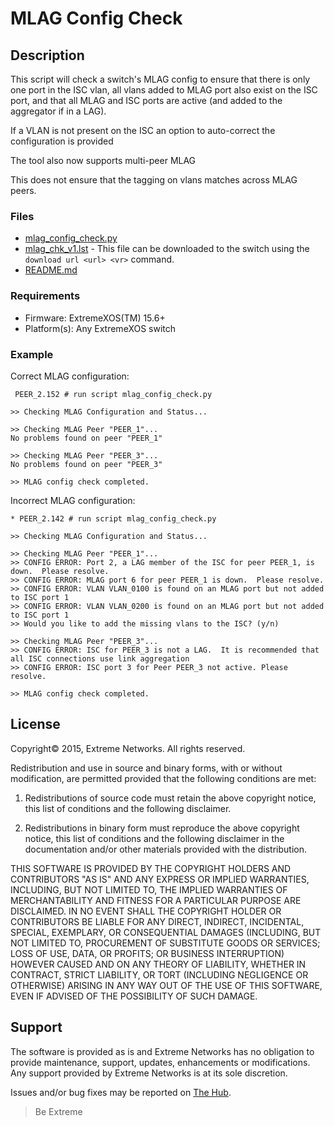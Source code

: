 # MLAG Config Check

## Description
This script will check a switch's MLAG config to ensure that there is only one port in the ISC
vlan, all vlans added to MLAG port also exist on the ISC port, and that all MLAG and ISC ports 
are active (and added to the aggregator if in a LAG).  

If a VLAN is not present on the ISC an option to auto-correct the configuration is provided

The tool also now supports multi-peer MLAG

This does not ensure that the tagging on vlans matches across MLAG peers.

### Files
* [mlag_config_check.py](mlag_config_check.py)
* [mlag_chk_v1.lst](mlag_chk_v1.lst) - This file can be downloaded to the switch using the ```download url <url> <vr>``` command.
* [README.md](README.md)

### Requirements
* Firmware: ExtremeXOS(TM) 15.6+
* Platform(s): Any ExtremeXOS switch

### Example

Correct MLAG configuration:
```
 PEER_2.152 # run script mlag_config_check.py

>> Checking MLAG Configuration and Status...

>> Checking MLAG Peer "PEER_1"...
No problems found on peer "PEER_1"

>> Checking MLAG Peer "PEER_3"...
No problems found on peer "PEER_3"

>> MLAG config check completed.
```

Incorrect MLAG configuration:
```
* PEER_2.142 # run script mlag_config_check.py

>> Checking MLAG Configuration and Status...

>> Checking MLAG Peer "PEER_1"...
>> CONFIG ERROR: Port 2, a LAG member of the ISC for peer PEER_1, is down.  Please resolve.
>> CONFIG ERROR: MLAG port 6 for peer PEER_1 is down.  Please resolve.
>> CONFIG ERROR: VLAN VLAN_0100 is found on an MLAG port but not added to ISC port 1
>> CONFIG ERROR: VLAN VLAN_0200 is found on an MLAG port but not added to ISC port 1
>> Would you like to add the missing vlans to the ISC? (y/n)

>> Checking MLAG Peer "PEER_3"...
>> CONFIG ERROR: ISC for PEER_3 is not a LAG.  It is recommended that all ISC connections use link aggregation
>> CONFIG ERROR: ISC port 3 for Peer PEER_3 not active. Please resolve.

>> MLAG config check completed.
```



## License
Copyright© 2015, Extreme Networks.  All rights reserved.

Redistribution and use in source and binary forms, with or without modification,
are permitted provided that the following conditions are met:

1. Redistributions of source code must retain the above copyright notice, this
list of conditions and the following disclaimer.

2. Redistributions in binary form must reproduce the above copyright notice,
this list of conditions and the following disclaimer in the documentation
and/or other materials provided with the distribution.

THIS SOFTWARE IS PROVIDED BY THE COPYRIGHT HOLDERS AND CONTRIBUTORS "AS IS" AND
ANY EXPRESS OR IMPLIED WARRANTIES, INCLUDING, BUT NOT LIMITED TO, THE IMPLIED
WARRANTIES OF MERCHANTABILITY AND FITNESS FOR A PARTICULAR PURPOSE ARE
DISCLAIMED. IN NO EVENT SHALL THE COPYRIGHT HOLDER OR CONTRIBUTORS BE LIABLE
FOR ANY DIRECT, INDIRECT, INCIDENTAL, SPECIAL, EXEMPLARY, OR CONSEQUENTIAL
DAMAGES (INCLUDING, BUT NOT LIMITED TO, PROCUREMENT OF SUBSTITUTE GOODS OR
SERVICES; LOSS OF USE, DATA, OR PROFITS; OR BUSINESS INTERRUPTION) HOWEVER
CAUSED AND ON ANY THEORY OF LIABILITY, WHETHER IN CONTRACT, STRICT LIABILITY,
OR TORT (INCLUDING NEGLIGENCE OR OTHERWISE) ARISING IN ANY WAY OUT OF THE USE
OF THIS SOFTWARE, EVEN IF ADVISED OF THE POSSIBILITY OF SUCH DAMAGE.

## Support
The software is provided as is and Extreme Networks has no obligation to provide
maintenance, support, updates, enhancements or modifications.
Any support provided by Extreme Networks is at its sole discretion.

Issues and/or bug fixes may be reported on [The Hub](https://community.extremenetworks.com/).

>Be Extreme
